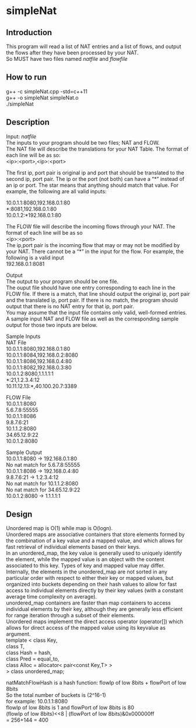 # simpleNat

## Introduction
This program will read a list of NAT entries and a list of flows, and output the flows after they have been processed by your NAT.  
So MUST have two files named *natfile* and *flowfile*

## How to run
g++ -c simpleNat.cpp -std=c++11  
g++ -o simpleNat simpleNat.o  
./simpleNat  

## Description
Input: *natfile*    
The inputs to your program should be two files; NAT and FLOW.  
The NAT file will describe the translations for your NAT Table. The format of each line will be as so:  
\<ip\>:\<port\>,\<ip\>:\<port\>  

The first ip, port pair is original ip and port that should be translated to the second ip, port pair. The ip or the port (not both) can have a “\*” instead of an ip or port. The star means that anything should match that value. For example, the following are all valid inputs:   

10.0.1.1:8080,192.168.0.1:80  
\*:8081,192.168.0.1:80  
10.0.1.2:\*192.168.0.1:80  

The FLOW file will describe the incoming flows through your NAT. The format of each line will be as so  
\<ip\>:\<port\>  
The ip,port pair is the incoming flow that may or may not be modified by your NAT. There cannot be a “\*” in the input for the flow. For example, the following is a valid input  
192.168.0.1:8081  

Output  
The output to your program should be one file.  
The ouput file should have one entry corresponding to each line in the FLOW file. If there is a match, that line should output the original ip, port pair and the translated ip, port pair. If there is no match, the program should output that there is no NAT entry for that ip, port pair.  
You may assume that the input file contains only valid, well-formed entries. A sample input NAT and FLOW file as well as the corresponding sample output for those two inputs are below.

Sample Inputs  
NAT File  
10.0.1.1:8080,192.168.0.1:80  
10.0.1.1:8084,192.168.0.2:8080  
10.0.1.1:8086,192.168.0.4:80  
10.0.1.1:8082,192.168.0.3:80  
10.0.1.2:8080,1.1.1.1:1  
\*:21,1.2.3.4:12  
10.11.12.13:\*,40.100.20.7:3389  

FLOW File  
10.0.1.1:8080  
5.6.7.8:55555  
10.0.1.1:8086  
9.8.7.6:21  
10.1.1.2:8080  
34.65.12.9:22  
10.0.1.2:8080  

Sample Output  
10.0.1.1:8080 -> 192.168.0.1:80  
No nat match for 5.6.7.8:55555  
10.0.1.1:8086 -> 192.168.0.4:80  
9.8.7.6:21 -> 1.2.3.4:12  
No nat match for 10.1.1.2:8080  
No nat match for 34.65.12.9:22  
10.0.1.2:8080 -> 1.1.1.1:1  

## Design
Unordered map is O(1) while map is O(logn).    
Unordered maps are associative containers that store elements formed by the combination of a key value and a mapped value, and which allows for fast retrieval of individual elements based on their keys.  
In an unordered_map, the key value is generally used to uniquely identify the element, while the mapped value is an object with the content associated to this key. Types of key and mapped value may differ.  
Internally, the elements in the unordered_map are not sorted in any particular order with respect to either their key or mapped values, but organized into buckets depending on their hash values to allow for fast access to individual elements directly by their key values (with a constant average time complexity on average).  
unordered_map containers are faster than map containers to access individual elements by their key, although they are generally less efficient for range iteration through a subset of their elements.  
Unordered maps implement the direct access operator (operator[]) which allows for direct access of the mapped value using its keyvalue as argument.  
template < class Key,  
           class T,  
           class Hash = hash<Key>,  
           class Pred = equal_to<Key>,  
           class Alloc = allocator< pair<const Key,T> >  
           > class unordered_map;  

natMatchFlowHash is a hash function: flowIp of low 8bits + flowPort of low 8bits  
So the total number of  buckets is (2^16-1)   
for example: 10.0.1.1:8080  
flowIp of low 8bits is 1 and flowPort of low 8bits is 80  
(flowIp of low 8bits)<<8 | (flowPort of low 8bits)&0x000000ff  
= 256+144 = 400  
